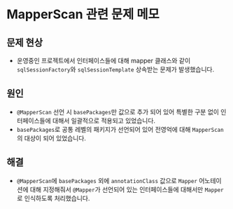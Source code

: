 # MapperScan 관련 문제 메모

## 문제 현상
- 운영중인 프로젝트에서 인터페이스들에 대해 mapper 클래스와 같이 `sqlSessionFactory`와 `sqlSessionTemplate` 상속받는 문제가 발생했습니다.

## 원인
- `@MapperScan` 선언 시 `basePackages`만 값으로 추가 되어 있어 특별한 구분 없이 인터페이스들에 대해서 일괄적으로 적용되고 있었습니다.
- `basePackages`로 공통 레벨의 패키지가 선언되어 있어 전영억에 대해 `MapperScan`의 대상이 되어 있었습니다.

## 해결
- `@MapperScan`에 `basePackages` 외에 `annotationClass` 값으로 `Mapper` 어노테이션에 대해 지정해줘서 `@Mapper`가 선언되어 있는 인터페이스들에 대해서만 `Mapper`로 인식하도록 처리했습니다.
